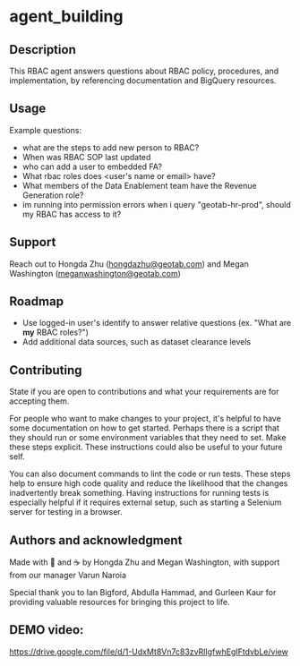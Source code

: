 # agent_building

## Description
This RBAC agent answers questions about RBAC policy, procedures, and implementation, by referencing documentation and BigQuery resources.

## Usage
Example questions:

- what are the steps to add new person to RBAC?
- When was RBAC SOP last updated
- who can add a user to embedded FA?
- What rbac roles does <user's name or email> have?
- What members of the Data Enablement team have the Revenue Generation role?
- im running into permission errors when i query "geotab-hr-prod", should my RBAC has access to it?

## Support
Reach out to Hongda Zhu (hongdazhu@geotab.com) and Megan Washington (meganwashington@geotab.com)

## Roadmap
- Use logged-in user's identify to answer relative questions (ex. "What are **my** RBAC roles?")
- Add additional data sources, such as dataset clearance levels

## Contributing
State if you are open to contributions and what your requirements are for accepting them.

For people who want to make changes to your project, it's helpful to have some documentation on how to get started. Perhaps there is a script that they should run or some environment variables that they need to set. Make these steps explicit. These instructions could also be useful to your future self.

You can also document commands to lint the code or run tests. These steps help to ensure high code quality and reduce the likelihood that the changes inadvertently break something. Having instructions for running tests is especially helpful if it requires external setup, such as starting a Selenium server for testing in a browser.

## Authors and acknowledgment
Made with 💙 and ☕ by Hongda Zhu and Megan Washington, with support from our manager Varun Naroia

Special thank you to Ian Bigford, Abdulla Hammad, and Gurleen Kaur for providing valuable resources for bringing this project to life.

## DEMO video:
https://drive.google.com/file/d/1-UdxMt8Vn7c83zvRlIgfwhEgIFtdvbLe/view